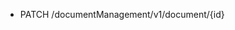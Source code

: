 <!--
    ATTENTION: This file was generated via gradle!
               Do NOT manually edit this file! Any such changes will be overwritten!
-->

* PATCH /documentManagement/v1/document/{id}
